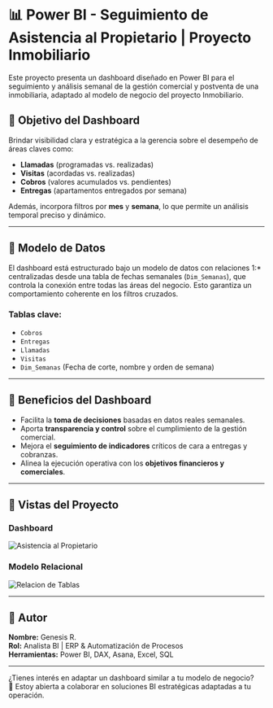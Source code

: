 # 📊 Power BI - Seguimiento de Asistencia al Propietario | Proyecto Inmobiliario

Este proyecto presenta un dashboard diseñado en Power BI para el seguimiento y análisis semanal de la gestión comercial y postventa de una inmobiliaria, adaptado al modelo de negocio del proyecto Inmobiliario.

## 🎯 Objetivo del Dashboard
Brindar visibilidad clara y estratégica a la gerencia sobre el desempeño de áreas claves como:
- **Llamadas** (programadas vs. realizadas)
- **Visitas** (acordadas vs. realizadas)
- **Cobros** (valores acumulados vs. pendientes)
- **Entregas** (apartamentos entregados por semana)

Además, incorpora filtros por **mes** y **semana**, lo que permite un análisis temporal preciso y dinámico.

---

## 🧩 Modelo de Datos
El dashboard está estructurado bajo un modelo de datos con relaciones 1:* centralizadas desde una tabla de fechas semanales (`Dim_Semanas`), que controla la conexión entre todas las áreas del negocio. Esto garantiza un comportamiento coherente en los filtros cruzados.

### Tablas clave:
- `Cobros`
- `Entregas`
- `Llamadas`
- `Visitas`
- `Dim_Semanas` (Fecha de corte, nombre y orden de semana)

---

## 📌 Beneficios del Dashboard
- Facilita la **toma de decisiones** basadas en datos reales semanales.
- Aporta **transparencia y control** sobre el cumplimiento de la gestión comercial.
- Mejora el **seguimiento de indicadores** críticos de cara a entregas y cobranzas.
- Alinea la ejecución operativa con los **objetivos financieros y comerciales**.

---

## 📸 Vistas del Proyecto

### Dashboard
![Asistencia al Propietario](https://github.com/user-attachments/assets/f34a5f33-ed59-490a-ad7b-2e700616303d)


### Modelo Relacional
![Relacion de Tablas](https://github.com/user-attachments/assets/e382240b-29cb-4099-9214-59cbe226168b)

---

## 🧠 Autor
**Nombre:** Genesis R.  
**Rol:** Analista BI | ERP & Automatización de Procesos  
**Herramientas:** Power BI, DAX, Asana, Excel, SQL

---

¿Tienes interés en adaptar un dashboard similar a tu modelo de negocio?  
💬 Estoy abierta a colaborar en soluciones BI estratégicas adaptadas a tu operación.
